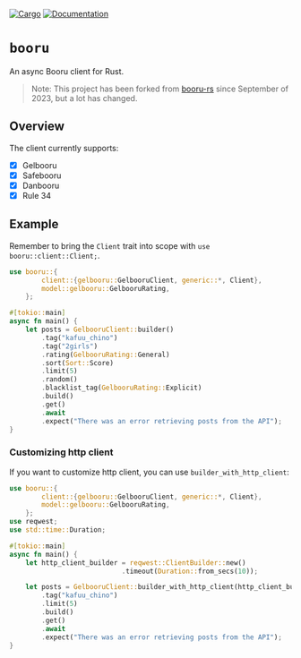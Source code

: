 [![Cargo](https://img.shields.io/crates/v/booru.svg)](https://crates.io/crates/booru) [![Documentation](https://docs.rs/booru/badge.svg)](https://docs.rs/booru)
# `booru`
An async Booru client for Rust.

> Note: This project has been forked from [booru-rs](https://github.com/ajiiisai/booru-rs) since September of 2023, but a lot has changed.

##  Overview
The client currently supports:
- [x] Gelbooru
- [x] Safebooru
- [x] Danbooru
- [x] Rule 34

## Example

Remember to bring the `Client` trait into scope with `use booru::client::Client;`.
```rust
use booru::{
        client::{gelbooru::GelbooruClient, generic::*, Client},
        model::gelbooru::GelbooruRating,
    };

#[tokio::main]
async fn main() {
    let posts = GelbooruClient::builder()
        .tag("kafuu_chino")
        .tag("2girls")
        .rating(GelbooruRating::General)
        .sort(Sort::Score)
        .limit(5)
        .random()
        .blacklist_tag(GelbooruRating::Explicit)
        .build()
        .get()
        .await
        .expect("There was an error retrieving posts from the API");
}
```

### Customizing http client

If you want to customize http client, you can use `builder_with_http_client`:
```rust
use booru::{
        client::{gelbooru::GelbooruClient, generic::*, Client},
        model::gelbooru::GelbooruRating,
    };
use reqwest;
use std::time::Duration;

#[tokio::main]
async fn main() {
    let http_client_builder = reqwest::ClientBuilder::new()
                            .timeout(Duration::from_secs(10));

    let posts = GelbooruClient::builder_with_http_client(http_client_builder)
        .tag("kafuu_chino")
        .limit(5)
        .build()
        .get()
        .await
        .expect("There was an error retrieving posts from the API");
}
```
